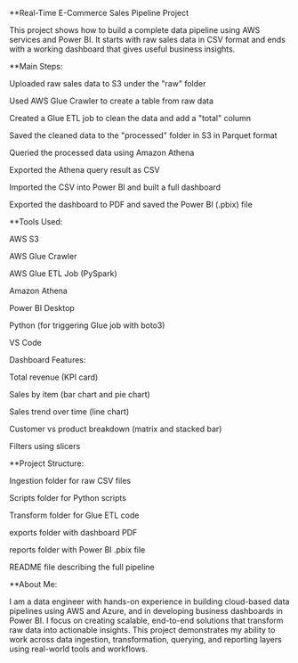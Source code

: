 **Real-Time E-Commerce Sales Pipeline Project

This project shows how to build a complete data pipeline using AWS services and Power BI. It starts with raw sales data in CSV format and ends with a working dashboard that gives useful business insights.

**Main Steps:

Uploaded raw sales data to S3 under the "raw" folder

Used AWS Glue Crawler to create a table from raw data

Created a Glue ETL job to clean the data and add a "total" column

Saved the cleaned data to the "processed" folder in S3 in Parquet format

Queried the processed data using Amazon Athena

Exported the Athena query result as CSV

Imported the CSV into Power BI and built a full dashboard

Exported the dashboard to PDF and saved the Power BI (.pbix) file

**Tools Used:

AWS S3

AWS Glue Crawler

AWS Glue ETL Job (PySpark)

Amazon Athena

Power BI Desktop

Python (for triggering Glue job with boto3)

VS Code

Dashboard Features:

Total revenue (KPI card)

Sales by item (bar chart and pie chart)

Sales trend over time (line chart)

Customer vs product breakdown (matrix and stacked bar)

Filters using slicers

**Project Structure:

Ingestion folder for raw CSV files

Scripts folder for Python scripts

Transform folder for Glue ETL code

exports folder with dashboard PDF

reports folder with Power BI .pbix file

README file describing the full pipeline

**About Me:

I am a data engineer with hands-on experience in building cloud-based data pipelines using AWS and Azure, and in developing business dashboards in Power BI. I focus on creating scalable, end-to-end solutions that transform raw data into actionable insights.
This project demonstrates my ability to work across data ingestion, transformation, querying, and reporting layers using real-world tools and workflows.
